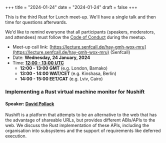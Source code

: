 +++
title = "2024-01-24"
date = "2024-01-24"
draft = false
+++

This is the third Rust for Lunch meet-up. We'll have a single talk and then
time for questions afterwards.

We'd like to remind everyone that all participants (speakers, moderators, and
attendees) must follow the [Code of Conduct](@/about.md#code-of-conduct) during
the meetup.

- Meet-up call link: [https://lecture.senfcall.de/hay-gmh-wox-mru](https://lecture.senfcall.de/hay-gmh-wox-mru) (Senfcall)
- Date: **Wednesday, 24 January, 2024**
- Time: [**12:00 - 13:00 UTC**](https://everytimezone.com/s/e35f56e0)
  - **12:00 - 13:00 GMT** (e.g. London, Bamako)
  - **13:00 - 14:00 WAT/CET** (e.g. Kinshasa, Berlin)
  - **14:00 - 15:00 EET/CAT** (e.g. Lviv, Cairo)

### Implementing a Rust virtual machine monitor for Nushift

#### Speaker: [David Pollack](https://github.com/davepollack)

Nushift is a platform that attempts to be an alternative to the web that has
the advantage of shareable URLs, but provides different ABIs/APIs to the web.
We discuss the Rust implementation of these APIs, including the organisation
into subsystems and the support of requirements like deferred execution.
